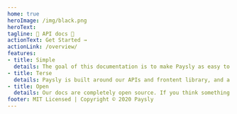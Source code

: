 ```yaml
---
home: true
heroImage: /img/black.png
heroText: 
tagline: 🔨 API docs 🔧
actionText: Get Started →
actionLink: /overview/
features:
- title: Simple
  details: The goal of this documentation is to make Paysly as easy to use as possible.
- title: Terse
  details: Paysly is built around our APIs and frontent library, and a clean interface is our 1st priority. Stripe powers our connection with the banking network, and we link directly to their docs where relevant.
- title: Open
  details: Our docs are completely open source. If you think something could be clearer, feel free to open an issue or pull request.
footer: MIT Licensed | Copyright © 2020 Paysly
---
```


